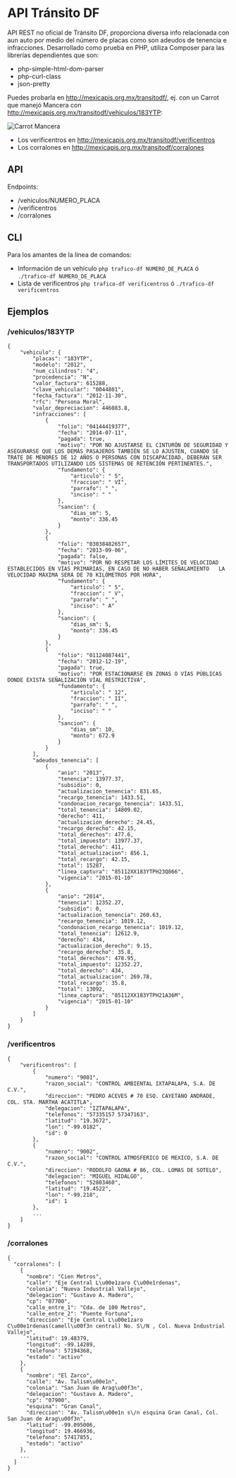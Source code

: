API Tránsito DF
===========

API REST no oficial de Tránsito DF, proporciona diversa info relacionada con aun auto por medio del número de placas como son adeudos de tenencia e infracciones. 
Desarrollado como prueba en PHP, utiliza Composer para las librerías dependientes que son:

- php-simple-html-dom-parser
- php-curl-class
- json-pretty

Puedes probarla en http://mexicapis.org.mx/transitodf/, ej. con un Carrot que manejó Mancera con http://mexicapis.org.mx/transitodf/vehiculos/183YTP:

![Carrot Mancera](http://438424cd093f86f0c7e0-2cd4f1b3b970cf6c05d6a60490c230b4.r88.cf2.rackcdn.com/mancera300613_g.jpg)

- Los verificentros en http://mexicapis.org.mx/transitodf/verificentros
- Los corralones en http://mexicapis.org.mx/transitodf/corralones

## API

Endpoints:

- /vehiculos/NUMERO_PLACA
- /verificentros
- /corralones

## CLI

Para los amantes de la línea de comandos:

- Información de un vehículo ```php trafico-df NUMERO_DE_PLACA``` ó ```./trafico-df NUMERO_DE_PLACA```
- Lista de verificentros ```php trafico-df verificentros``` ó ```./trafico-df verificentros```

## Ejemplos

### /vehiculos/183YTP


```
{
    "vehiculo": {
        "placas": "183YTP",
        "modelo": "2012",
        "num_cilindros": "4",
        "procedencia": "N",
        "valor_factura": 615288,
        "clave_vehicular": "0044801",
        "fecha_factura": "2012-11-30",
        "rfc": "Persona Moral",
        "valor_depreciacion": 446083.8,
        "infracciones": [
            {
                "folio": "04144419377",
                "fecha": "2014-07-11",
                "pagada": true,
                "motivo": "POR NO AJUSTARSE EL CINTURÓN DE SEGURIDAD Y ASEGURARSE QUE LOS DEMÁS PASAJEROS TAMBIÉN SE LO AJUSTEN, CUANDO SE TRATE DE MENORES DE 12 AÑOS O PERSONAS CON DISCAPACIDAD, DEBERÁN SER TRANSPORTADOS UTILIZANDO LOS SISTEMAS DE RETENCIÓN PERTINENTES.",
                "fundamento": {
                    "articulo": " 5",
                    "fraccion": " VI",
                    "parrafo": " ",
                    "inciso": " "
                },
                "sancion": {
                    "dias_sm": 5,
                    "monto": 336.45
                }
            },
            {
                "folio": "03038482657",
                "fecha": "2013-09-06",
                "pagada": false,
                "motivo": "POR NO RESPETAR LOS LÍMITES DE VELOCIDAD ESTABLECIDOS EN VÍAS PRIMARIAS, EN CASO DE NO HABER SEÑALAMIENTO   LA VELOCIDAD MÁXIMA SERÁ DE 70 KILÓMETROS POR HORA",
                "fundamento": {
                    "articulo": " 5",
                    "fraccion": " V",
                    "parrafo": " ",
                    "inciso": " A"
                },
                "sancion": {
                    "dias_sm": 5,
                    "monto": 336.45
                }
            },
            {
                "folio": "01124087441",
                "fecha": "2012-12-19",
                "pagada": true,
                "motivo": "POR ESTACIONARSE EN ZONAS O VÍAS PÚBLICAS  DONDE EXISTA SEÑALIZACIÓN VÍAL RESTRICTIVA",
                "fundamento": {
                    "articulo": " 12",
                    "fraccion": " II",
                    "parrafo": " ",
                    "inciso": " "
                },
                "sancion": {
                    "dias_sm": 10,
                    "monto": 672.9
                }
            }
        ],
        "adeudos_tenencia": [
            {
                "anio": "2013",
                "tenencia": 13977.37,
                "subsidio": 0,
                "actualizacion_tenencia": 831.65,
                "recargo_tenencia": 1433.51,
                "condonacion_recargo_tenencia": 1433.51,
                "total_tenencia": 14809.02,
                "derecho": 411,
                "actualizacion_derecho": 24.45,
                "recargo_derecho": 42.15,
                "total_derechos": 477.6,
                "total_impuesto": 13977.37,
                "total_derecho": 411,
                "total_actualizacion": 856.1,
                "total_recargo": 42.15,
                "total": 15287,
                "linea_captura": "85112XX183YTPH23Q866",
                "vigencia": "2015-01-10"
            },
            {
                "anio": "2014",
                "tenencia": 12352.27,
                "subsidio": 0,
                "actualizacion_tenencia": 260.63,
                "recargo_tenencia": 1019.12,
                "condonacion_recargo_tenencia": 1019.12,
                "total_tenencia": 12612.9,
                "derecho": 434,
                "actualizacion_derecho": 9.15,
                "recargo_derecho": 35.8,
                "total_derechos": 478.95,
                "total_impuesto": 12352.27,
                "total_derecho": 434,
                "total_actualizacion": 269.78,
                "total_recargo": 35.8,
                "total": 13092,
                "linea_captura": "85112XX183YTPH21A36M",
                "vigencia": "2015-01-10"
            }
        ]
    }
}
```

### /verificentros

```
{
	"verificentros": [
		{
			"numero": "9001",
			"razon_social": "CONTROL AMBIENTAL IXTAPALAPA, S.A. DE C.V.",
			"direccion": "PEDRO ACEVES # 70 ESQ. CAYETANO ANDRADE, COL. STA. MARTHA ACATITLA",
			"delegacion": "IZTAPALAPA",
			"telefonos": "57335157 57347163",
			"latitud": "19.3672",
			"lon": "-99.0182",
			"id": 0
		},
		{
			"numero": "9002",
			"razon_social": "CONTROL ATMOSFERICO DE MEXICO, S.A. DE C.V.",
			"direccion": "RODOLFO GAONA # 86, COL. LOMAS DE SOTELO",
			"delegacion": "MIGUEL HIDALGO",
			"telefonos": "52803460",
			"latitud": "19.4522",
			"lon": "-99.218",
			"id": 1
		},
		...
	]
}
```

### /corralones


```
{
  "corralones": [
    {
      "nombre": "Cien Metros",
      "calle": "Eje Central L\u00e1zaro C\u00e1rdenas",
      "colonia": "Nueva Industrial Vallejo",
      "delegacion": "Gustavo A. Madero",
      "cp": "07700",
      "calle_entre_1": "Cda. de 100 Metros",
      "calle_entre_2": "Puente Fortuna",
      "direccion": "Eje Central L\u00e1zaro C\u00e1rdenas(camell\u00f3n central) No. S\/N , Col. Nueva Industrial Vallejo",
      "latitud": 19.48379,
      "longitud": -99.14289,
      "telefono": 57194368,
      "estado": "activo"
    },
    {
      "nombre": "El Zarco",
      "calle": "Av. Talism\u00e1n",
      "colonia": "San Juan de Arag\u00f3n",
      "delegacion": "Gustavo A. Madero",
      "cp": "07900",
      "esquina": "Gran Canal",
      "direccion": "Av. Talism\u00e1n s\/n esquina Gran Canal, Col. San Juan de Arag\u00f3n",
      "latitud": -99.095006,
      "longitud": 19.466936,
      "telefono": 57417855,
      "estado": "activo"
    },
    ...
  ]
}
```
